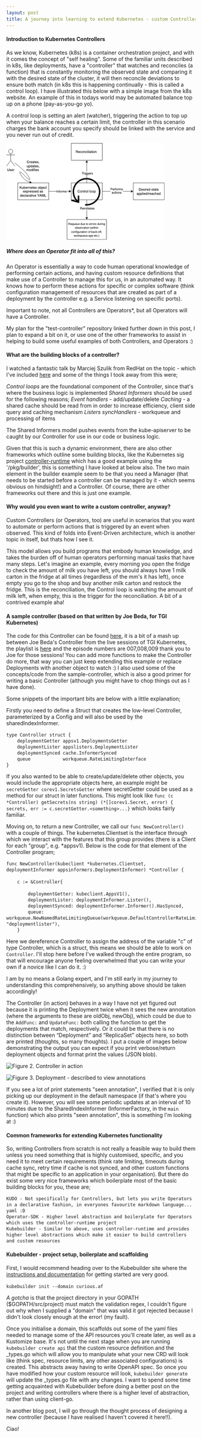 ```yaml
---
layout: post
title: A journey into learning to extend Kubernetes - custom Controllers
---
```


#### Introduction to Kubernetes Controllers

As we know, Kubernetes (k8s) is a container orchestration project, and with it comes the concept of "self healing". Some of the familiar units described in k8s, like deployments, have a "controller" that watches and reconciles (a function) that is constantly monitoring the observed state and comparing it with the desired state of the cluster, it will then reconcile deviations to ensure both match (in k8s this is happening continually - this is called a control loop). I have illustrated this below with a simple image from the k8s website. An example of this in todays world may be automated balance top up on a phone (pay-as-you-go yo). 

A control loop is setting an alert (watcher), triggering the action to top up when your balance reaches a certain limit, the controller in this scenario charges the bank account you specify should be linked with the service and you never run out of credit.

![Figure 1. Control Loops](https://raw.githubusercontent.com/VariableExp0rt/VariableExp0rt.github.io/master/images/control-loops.jpg)

##### Where does an Operator fit into all of this?

An Operator is essentially a way to code human operational knowledge of performing certain actions, and having custom resource definitions that make use of a Controller to manage this for us, in an automated way. It knows how to perform these actions for specific or complex software (think configuration management of resources that are created as part of a deployment by the controller e.g. a Service listening on specific ports).

Important to note, not all Controllers are Operators*, but all Operators will have a Controller.

My plan for the "test-controller" repository linked further down in this post, I plan to expand a bit on it, or use one of the other frameworks to assist in helping to build some useful examples of both Controllers, and Operators :)

#### What are the building blocks of a controller?

I watched a fantastic talk by Marciej Szulik from RedHat on the topic - which I've included [here](https://www.youtube.com/watch?v=AUNPLQVxvmw) and some of the things I took away from this were;

   *Control loops* are the foundational component of the Controller, since that's where the business logic is implemented
   *Shared Informers* should be used for the following reasons;
      *Event handlers* - add/update/delete
      *Caching* - a shared cache should be read from in order to increase efficiency, client side query and caching mechanism
      *Listers*
   *syncHandlers* - workqueue and processing of items

The Shared Informers model pushes events from the kube-apiserver to be caught by our Controller for use in our code or business logic.

Given that this is such a dynamic environment, there are also other frameworks which outline some building blocks, like the Kubernetes sig project [controller-runtime](https://github.com/kubernetes-sigs/controller-runtime) which has a good example using the '/pkg/builder', this is something I have looked at below also. The two main element in the builder example seem to be that you need a Manager (that needs to be started before a controller can be managed by it - which seems obvious on hindsight!) and a Controller. Of course, there are other frameworks out there and this is just one example. 

#### Why would you even want to write a custom controller, anyway?

Custom Controllers (or Operators, too) are useful in scenarios that you want to automate or perform actions that is triggered by an event when observed. This kind of folds into Event-Driven architecture, which is another topic in itself, but thats how I see it.

This model allows you build programs that embody human knowledge, and takes the burden off of human operators performing manual tasks that have many steps. Let's imagine an example, every morning you open the fridge to check the amount of milk you have left, you should always have 1 milk carton in the fridge at all times (regardless of the mm's it has left), once empty you go to the shop and buy another milk carton and restock the fridge. This is the reconciliation, the Control loop is watching the amount of milk left, when empty, this is the trigger for the reconciliation. A bit of a contrived example aha!

#### A sample controller (based on that written by Joe Beda, for TGI Kubernetes)

The code for this Controller can be found [here](https://github.com/VariableExp0rt/test-controller), it is a bit of a mash up between Joe Beda's Controller from the live sessions of TGI Kubernetes, the playlist is [here](https://www.youtube.com/playlist?list=PL7bmigfV0EqQzxcNpmcdTJ9eFRPBe-iZa) and the episode numbers are 007,008,009 thank you to Joe for those sessions! You can add more functions to make the Controller do more, that way you can just keep extending this example or replace Deployments with another object to watch :) I also used some of the concepts/code from the sample-controller, which is also a good primer for writing a basic Controller (although you might have to chop things out as I have done).

Some snippets of the important bits are below with a little explanation;

Firstly you need to define a Struct that creates the low-level Controller, parameterized by a Config and will also be used by the sharedIndexInformer.

```
type Controller struct {
	deploymentGetter appsv1.DeploymentsGetter
	deploymentLister appslisters.DeploymentLister
	deploymentSynced cache.InformerSynced
	queue            workqueue.RateLimitingInterface
}
```

If you also wanted to be able to create/update/delete other objects, you would include the appropriate objects here, an example might be `secretGetter corev1.SecretsGetter` where secretGetter could be used as a method for our struct in later functions. This might look like `func (c *Controller) getSecrets(ns string) (*[]corev1.Secret, error) { secrets, err := c.secretGetter.<something>...}` which looks fairly familiar.

Moving on, to return a new Controller, we call our `func NewController()` with a couple of things. The kubernetes.Clientset is the interface through which we interact with the features that this group provides (there is a Client for each "group", e.g. *appsv1). Below is the code for that element of the Controller program;

```
func NewController(kubeclient *kubernetes.Clientset, deploymentInformer appsinformers.DeploymentInformer) *Controller {

	c := &Controller{

		deploymentGetter: kubeclient.AppsV1(),
		deploymentLister: deploymentInformer.Lister(),
		deploymentSynced: deploymentInformer.Informer().HasSynced,
		queue:            workqueue.NewNamedRateLimitingQueue(workqueue.DefaultControllerRateLimiter(), "deploymentlister"),
	}
```

Here we dereference Controller to assign the address of the variable "c" of type Controller, which is a struct, this means we should be able to work on `Controller`. I'll stop here before I've walked through the entire program, so that will encourage anyone feeling overwhelmed that you can write your own if a novice like I can do it. :)

I am by no means a Golang expert, and I'm still early in my journey to understanding this comprehensively, so anything above should be taken accordingly!

The Controller (in action) behaves in a way I have not yet figured out because it is printing the Deployment twice when it sees the new annotation (where the arguments to these are oldObj, newObj), which could be due to the `AddFunc:` and `UpdateFunc:` both calling the function to get the deployments that match, respectively. Or it could be that there is no distinction between “Deployment” and “ReplicaSet” objects here, so both are printed (thoughts, so many thoughts). I put a couple of images below demonstrating the output you can expect if you print verbose/return deployment objects and format print the values (JSON blob).

![Figure 2. Controller in action](https://raw.githubusercontent.com/VariableExp0rt/VariableExp0rt.github.io/tree/master/images/controller-in-action.jpg)

![Figure 3. Deployment - described to view annotations](https://raw.githubusercontent.com/VariableExp0rt/VariableExp0rt.github.io/tree/master/images/deployment.jpg)

If you see a lot of print statements "seen annotation", I verified that it is only picking up our deployment in the default namespace (if that's where you create it). However, you will see some periodic updates at an interval of 10 minutes due to the SharedIndexInformer (InformerFactory, in the `main` function) which also prints "seen annotation", this is something I'm looking at :)

#### Common frameworks for extending Kubernetes functionality

So, writing Controllers from scratch is not really a feasible way to build them unless you need something that is highly customised, specific, and you need it to meet certain requirements (think rate limiting, timeouts during cache sync, retry time if cache is not synced, and other custom functions that might be specific to an application in your organisation). But there do exist some very nice frameworks which boilerplate most of the basic building blocks for you, these are;

    KUDO - Not specifically for Controllers, but lets you write Operators in a declarative fashion, in everyones favourite markdown language... yaml :D
    Operator-SDK - Higher level abstraction and boilerplate for Operators which uses the controller-runtime project
    Kubebuilder - Similar to above, uses controller-runtime and provides higher level abstractions which make it easier to build controllers and custom resources

#### Kubebuilder - project setup, boilerplate and scaffolding

First, I would recommend heading over to the Kubebuilder site where the [instructions and documentation](https://book.kubebuilder.io/quick-start.html#installation) for getting started are very good.

`kubebuilder init --domain curious.af`

*A gotcha* is that the project directory in your GOPATH ($GOPATH/src/project) must match the validation regex, I couldn't figure out why when I supplied a "domain" that was valid it got rejected because I didn't look closely enough at the error! (my fault).

Once you initialise a domain, this scaffolds out some of the yaml files needed to manage some of the API resources you'll create later, as well as a Kustomize base. It's not until the next stage when you are running `kubebuilder create api` that the custom resource definition and the <crd>_types.go which will allow you to manipulate what your new CRD will look like (think spec, resource limits, any other associated configurations) is created. This abstracts away having to write OpenAPI spec. So once you have modified how your custom resource will look, `kubebuilder generate` will update the _types.go file with any changes. I want to spend some time getting acquainted with Kubebuilder before doing a better post on the project and writing controllers where there is a higher level of abstraction, rather than using client-go.

In another blog post, I will go through the thought process of designing a new controller (because I have realised I haven't covered it here!!).

Ciao!
